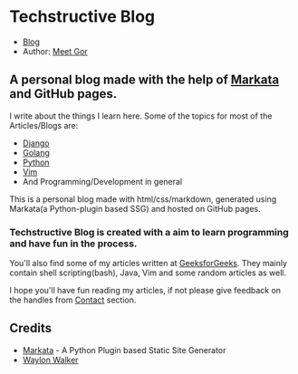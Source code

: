 # Techstructive Blog

- [Blog](https://meetgor.com/)
- Author: [Meet Gor](https://github.com/mr-destructive)

## A personal blog made with the help of [Markata](https://markata.dev) and GitHub pages.

I write about the things I learn here. Some of the topics for most of the Articles/Blogs are:

- [Django](https://meetgor.com/tag/django)
- [Golang](https://meetgor.com/tag/go)
- [Python](https://meetgor.com/tag/python)
- [Vim](https://meetgor.com/tag/vim)
- And Programming/Development in general

This is a personal blog made with html/css/markdown, generated using Markata(a Python-plugin based SSG) and hosted on GitHub pages.

### Techstructive Blog is created with a aim to learn programming and have fun in the process.

You'll also find some of my articles written at [GeeksforGeeks](https://auth.geeksforgeeks.org/user/meetgor/articles).
They mainly contain shell scripting(bash), Java, Vim and some random articles as well.

I hope you'll have fun reading my articles, if not please give feedback on the handles from [Contact](https://meetgor.com/blog/) section.

## Credits

- [Markata](https://github.com/waylonwalker/markata) - A Python Plugin based Static Site Generator
- [Waylon Walker](https://waylonwalker.com)
